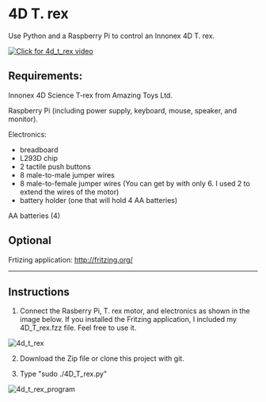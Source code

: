 # 4D T. rex
Use Python and a Raspberry Pi to control an Innonex 4D T. rex. 

[![Click for 4d_t_rex video](https://user-images.githubusercontent.com/13591438/27263304-061e23c2-542c-11e7-9e05-475ceb3b18b2.JPG)](https://www.dropbox.com/s/4z465zu4e93wi4f/4D_T_rex.AVI?dl=0)

## Requirements:
  Innonex 4D Science T-rex from Amazing Toys Ltd.
  
  Raspberry Pi (including power supply, keyboard, mouse, speaker, and monitor).
  
  Electronics:
   * breadboard
   * L293D chip
   * 2 tactile push buttons
   * 8 male-to-male jumper wires
   * 8 male-to-female jumper wires (You can get by with only 6. I used 2 to extend the wires of the motor)
   * battery holder (one that will hold 4 AA batteries)
  
  AA batteries (4)

## Optional
  Frtizing application:
  http://fritzing.org/

____________________________________

## Instructions

1) Connect the Rasberry Pi, T. rex motor, and electronics as shown in the image below. If you installed the Fritzing application, I included my 4D_T_rex.fzz file. Feel free to use it. 

![4d_t_rex](https://user-images.githubusercontent.com/13591438/38574949-c5f94420-3cbf-11e8-9b39-7eccf060e5d9.png)

2) Download the Zip file or clone this project with git.

3) Type "sudo ./4D_T_rex.py"

![4d_t_rex_program](https://user-images.githubusercontent.com/13591438/27252709-97d69a40-532a-11e7-95e8-a27baaa768c3.png)


